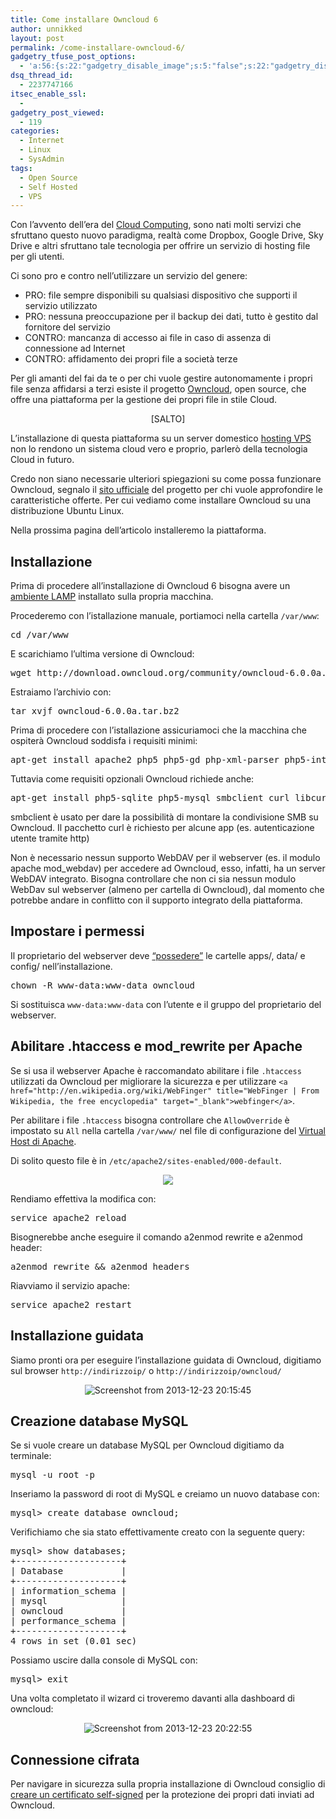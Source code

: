 ```yaml
---
title: Come installare Owncloud 6
author: unnikked
layout: post
permalink: /come-installare-owncloud-6/
gadgetry_tfuse_post_options:
  - 'a:56:{s:22:"gadgetry_disable_image";s:5:"false";s:22:"gadgetry_disable_video";s:5:"false";s:26:"gadgetry_disable_post_meta";s:5:"false";s:23:"gadgetry_disable_author";s:5:"false";s:31:"gadgetry_disable_published_date";s:5:"false";s:24:"gadgetry_disable_coments";s:5:"false";s:28:"gadgetry_disable_author_info";s:5:"false";s:19:"gadgetry_page_title";s:13:"default_title";s:21:"gadgetry_custom_title";s:0:"";s:21:"gadgetry_single_image";s:52:"/wp-content/uploads/2014/02/owncloud-square-logo.png";s:30:"gadgetry_single_img_dimensions";a:2:{i:0;s:3:"586";i:1;s:3:"319";}s:28:"gadgetry_single_img_position";s:9:"alignleft";s:24:"gadgetry_thumbnail_image";s:52:"/wp-content/uploads/2014/02/owncloud-square-logo.png";s:27:"gadgetry_thumbnail_position";s:7:"noalign";s:19:"gadgetry_video_link";s:0:"";s:25:"gadgetry_video_dimensions";a:2:{i:0;s:3:"590";i:1;s:3:"191";}s:23:"gadgetry_video_position";s:10:"alignright";s:23:"gadgetry_header_element";s:7:"without";s:22:"gadgetry_select_slider";s:2:"-1";s:17:"gadgetry_page_map";s:0:"";s:25:"gadgetry_content_ads_post";s:4:"true";s:21:"gadgetry_top_ad_space";s:5:"false";s:21:"gadgetry_top_ad_image";s:0:"";s:19:"gadgetry_top_ad_url";s:0:"";s:23:"gadgetry_top_ad_adsense";s:0:"";s:28:"gadgetry_bfcontent_ads_space";s:5:"false";s:23:"gadgetry_bfcontent_type";s:5:"image";s:25:"gadgetry_bfcontent_number";s:3:"one";s:29:"gadgetry_bfcontent_ads_image1";s:0:"";s:27:"gadgetry_bfcontent_ads_url1";s:0:"";s:31:"gadgetry_bfcontent_ads_adsense1";s:0:"";s:29:"gadgetry_bfcontent_ads_image2";s:0:"";s:27:"gadgetry_bfcontent_ads_url2";s:0:"";s:31:"gadgetry_bfcontent_ads_adsense2";s:0:"";s:29:"gadgetry_bfcontent_ads_image3";s:0:"";s:27:"gadgetry_bfcontent_ads_url3";s:0:"";s:31:"gadgetry_bfcontent_ads_adsense3";s:0:"";s:29:"gadgetry_bfcontent_ads_image4";s:0:"";s:27:"gadgetry_bfcontent_ads_url4";s:0:"";s:31:"gadgetry_bfcontent_ads_adsense4";s:0:"";s:29:"gadgetry_bfcontent_ads_image5";s:0:"";s:27:"gadgetry_bfcontent_ads_url5";s:0:"";s:31:"gadgetry_bfcontent_ads_adsense5";s:0:"";s:29:"gadgetry_bfcontent_ads_image6";s:0:"";s:27:"gadgetry_bfcontent_ads_url6";s:0:"";s:31:"gadgetry_bfcontent_ads_adsense6";s:0:"";s:29:"gadgetry_bfcontent_ads_image7";s:0:"";s:27:"gadgetry_bfcontent_ads_url7";s:0:"";s:31:"gadgetry_bfcontent_ads_adsense7";s:0:"";s:19:"gadgetry_hook_space";s:5:"false";s:19:"gadgetry_hook_image";s:0:"";s:17:"gadgetry_hook_url";s:0:"";s:21:"gadgetry_hook_adsense";s:0:"";s:25:"gadgetry_content_subtitle";s:0:"";s:20:"gadgetry_content_top";s:0:"";s:23:"gadgetry_content_bottom";s:0:"";}'
dsq_thread_id:
  - 2237747166
itsec_enable_ssl:
  - 
gadgetry_post_viewed:
  - 119
categories:
  - Internet
  - Linux
  - SysAdmin
tags:
  - Open Source
  - Self Hosted
  - VPS
---
```

<div align="center">
  <!-- unnikked - responsive - header --><ins class="adsbygoogle" style="display:block" data-ad-client="ca-pub-3846608868139288" data-ad-slot="2778724254" data-ad-format="auto"></ins>
</div>

  


Con l&#8217;avvento dell&#8217;era del <a href="http://it.wikipedia.org/wiki/Cloud_computing" title="Cloud Computin" target="_blank">Cloud Computing</a>, sono nati molti servizi che sfruttano questo nuovo paradigma, realtà come Dropbox, Google Drive, Sky Drive e altri sfruttano tale tecnologia per offrire un servizio di hosting file per gli utenti.

Ci sono pro e contro nell&#8217;utilizzare un servizio del genere:

  * PRO: file sempre disponibili su qualsiasi dispositivo che supporti il servizio utilizzato
  * PRO: nessuna preoccupazione per il backup dei dati, tutto è gestito dal fornitore del servizio
  * CONTRO: mancanza di accesso ai file in caso di assenza di connessione ad Internet
  * CONTRO: affidamento dei propri file a società terze

Per gli amanti del fai da te o per chi vuole gestire autonomamente i propri file senza affidarsi a terzi esiste il progetto <a href="http://owncloud.org/" title="owncloud.org" target="_blank">Owncloud</a>, open source, che offre una piattaforma per la gestione dei propri file in stile Cloud. 

<p align="center">
  [SALTO] 
  
  <p>
    L&#8217;installazione di questa piattaforma su un server domestico <a href="come-ottenere-e-configurare-un-server-vps" title="Come ottenere e configurare un server VPS" target="_blank">hosting VPS</a> non lo rendono un sistema cloud vero e proprio, parlerò della tecnologia Cloud in futuro.
  </p>
  
  <p>
    Credo non siano necessarie ulteriori spiegazioni su come possa funzionare Owncloud, segnalo il <a href="http://owncloud.org/" title="Access. Sync. Share." target="_blank">sito ufficiale</a> del progetto per chi vuole approfondire le caratteristiche offerte. Per cui vediamo come installare Owncloud su una distribuzione Ubuntu Linux.
  </p>
  
  <p>
    Nella prossima pagina dell&#8217;articolo installeremo la piattaforma.<br /> <!--nextpage-->
  </p>
  
  <h2>
    Installazione
  </h2>
  
  <p>
    Prima di procedere all&#8217;installazione di Owncloud 6 bisogna avere un <a href="apache-php-mysql" title="Come configurare un ambiente LAMP" target="_blank">ambiente LAMP</a> installato sulla propria macchina.
  </p>
  
  <p>
    Procederemo con l&#8217;istallazione manuale, portiamoci nella cartella <code>/var/www</code>:
  </p>
  
  <pre class="lang:default decode:true ">cd /var/www</pre>
  
  <p>
    E scarichiamo l&#8217;ultima versione di Owncloud:
  </p>
  
  <pre class="lang:default decode:true " >wget http://download.owncloud.org/community/owncloud-6.0.0a.tar.bz2</pre>
  
  <p>
    Estraiamo l&#8217;archivio con:
  </p>
  
  <pre class="lang:default decode:true " >tar xvjf owncloud-6.0.0a.tar.bz2</pre>
  
  <p>
    Prima di procedere con l&#8217;istallazione assicuriamoci che la macchina che ospiterà Owncloud soddisfa i requisiti minimi:
  </p>
  
  <pre class="lang:default decode:true " >apt-get install apache2 php5 php5-gd php-xml-parser php5-intl</pre>
  
  <p>
    Tuttavia come requisiti opzionali Owncloud richiede anche:
  </p>
  
  <pre class="lang:default decode:true " >apt-get install php5-sqlite php5-mysql smbclient curl libcurl3 php5-curl</pre>
  
  <p>
    smbclient è usato per dare la possibilità di montare la condivisione SMB su Owncloud. Il pacchetto curl è richiesto per alcune app (es. autenticazione utente tramite http)
  </p>
  
  <p>
    Non è necessario nessun supporto WebDAV per il webserver (es. il modulo apache mod_webdav) per accedere ad Owncloud, esso, infatti, ha un server WebDAV integrato. Bisogna controllare che non ci sia nessun modulo WebDav sul webserver (almeno per cartella di Owncloud), dal momento che potrebbe andare in conflitto con il supporto integrato della piattaforma.
  </p>
  
  <h2>
    Impostare i permessi
  </h2>
  
  <p>
    Il proprietario del webserver deve <a href="permessi-file-chmod" title="Come impostare i permessi ai file con “chmod”" target="_blank">&#8220;possedere&#8221;</a> le cartelle apps/, data/ e config/ nell&#8217;installazione.
  </p>
  
  <pre class="lang:default decode:true " >chown -R www-data:www-data owncloud</pre>
  
  <p>
    Si sostituisca <code>www-data:www-data</code> con l&#8217;utente e il gruppo del proprietario del webserver.
  </p>
  
  <h2>
    Abilitare .htaccess e mod_rewrite per Apache
  </h2>
  
  <p>
    Se si usa il webserver Apache è raccomandato abilitare i file <code>.htaccess</code> utilizzati da Owncloud per migliorare la sicurezza e per utilizzare <code>&lt;a href="http://en.wikipedia.org/wiki/WebFinger" title="WebFinger | From Wikipedia, the free encyclopedia" target="_blank">webfinger&lt;/a></code>.
  </p>
  
  <p>
    Per abilitare i file <code>.htaccess</code> bisogna controllare che <code>AllowOverride</code> è impostato su <code>All</code> nella cartella <code>/var/www/</code> nel file di configurazione del <a href="guida-ai-virtual-host-di-apache" title="Guida ai Virtual Host di Apache" target="_blank">Virtual Host di Apache</a>.
  </p>
  
  <p>
    Di solito questo file è in <code>/etc/apache2/sites-enabled/000-default</code>.
  </p>
  
  <p align="center">
    <img src="/wp-content/uploads/2013/12/Screenshot-from-2013-12-23-201034.png" />
  </p>
  
  <p>
    Rendiamo effettiva la modifica con:
  </p>
  
  <pre class="lang:default decode:true " >service apache2 reload</pre>
  
  <p>
    Bisognerebbe anche eseguire il comando a2enmod rewrite e a2enmod header:
  </p>
  
  <pre class="lang:default decode:true " >a2enmod rewrite && a2enmod headers</pre>
  
  <p>
    Riavviamo il servizio apache:
  </p>
  
  <pre class="lang:default decode:true " >service apache2 restart</pre>
  
  <p>
    <!--nextpage-->
  </p>
  
  <h2>
    Installazione guidata
  </h2>
  
  <p>
    Siamo pronti ora per eseguire l&#8217;installazione guidata di Owncloud, digitiamo sul browser <code>http://indirizzoip/</code> o <code>http://indirizzoip/owncloud/</code>
  </p>
  
  <p align="center">
    <img src="/wp-content/uploads/2013/12/Screenshot-from-2013-12-23-201545.png" alt="Screenshot from 2013-12-23 20:15:45" />
  </p>
  
  <h2>
    Creazione database MySQL
  </h2>
  
  <p>
    Se si vuole creare un database MySQL per Owncloud digitiamo da terminale:
  </p>
  
  <pre class="lang:default decode:true " >mysql -u root -p</pre>
  
  <p>
    Inseriamo la password di root di MySQL e creiamo un nuovo database con:
  </p>
  
  <pre class="lang:default decode:true " >mysql&gt; create database owncloud;</pre>
  
  <p>
    Verifichiamo che sia stato effettivamente creato con la seguente query:
  </p>
  
  <pre class="lang:default decode:true " >mysql&gt; show databases;
+--------------------+
| Database           |
+--------------------+
| information_schema |
| mysql              |
| owncloud           |
| performance_schema |
+--------------------+
4 rows in set (0.01 sec)
</pre>
  
  <p>
    Possiamo uscire dalla console di MySQL con:
  </p>
  
  <pre class="lang:default decode:true " >mysql&gt; exit</pre>
  
  <p>
    Una volta completato il wizard ci troveremo davanti alla dashboard di owncloud:
  </p>
  
  <p align="center">
    <img src="/wp-content/uploads/2013/12/Screenshot-from-2013-12-23-202255.png" alt="Screenshot from 2013-12-23 20:22:55" />
  </p>
  
  <h2>
    Connessione cifrata
  </h2>
  
  <p>
    Per navigare in sicurezza sulla propria installazione di Owncloud consiglio di <a href="come-configurare-un-certificato-ssl-su-apache" title="Come configurare un certificato SSL su Apache" target="_blank">creare un certificato self-signed</a> per la protezione dei propri dati inviati ad Owncloud.
  </p>
  
  <br />
  
  <div align="center">
    <!-- unnikked - responsive - footer --><ins class="adsbygoogle" style="display:block" data-ad-client="ca-pub-3846608868139288" data-ad-slot="4255457452" data-ad-format="auto"></ins>
  </div>